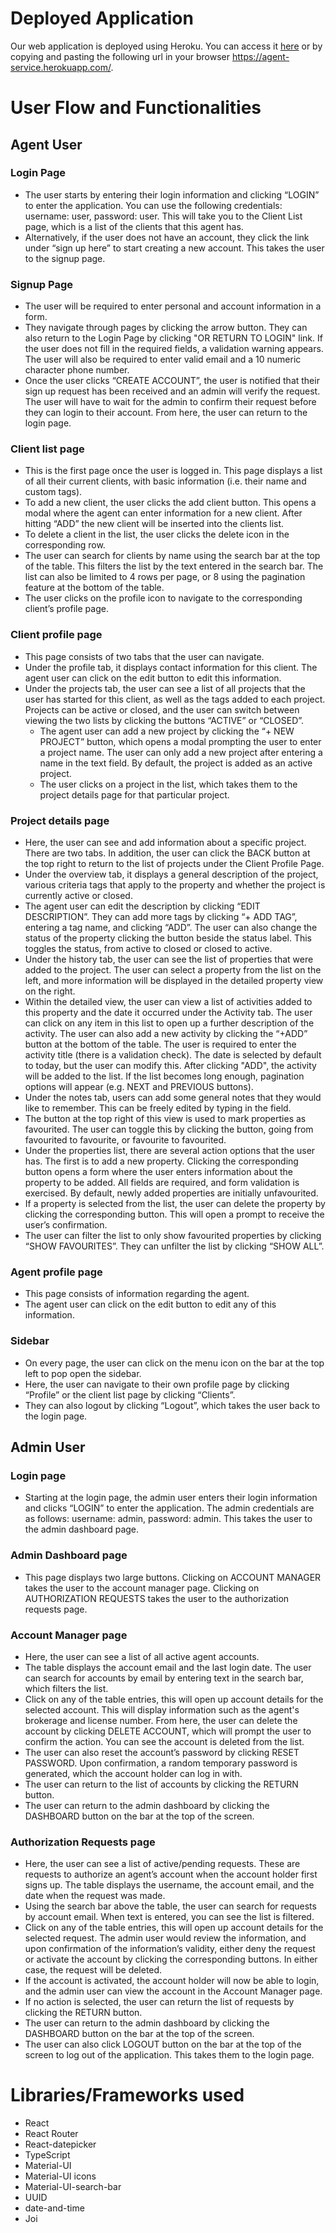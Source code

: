 # Deployed Application
Our web application is deployed using Heroku. You can access it [here](https://agent-service.herokuapp.com/) or by copying and pasting the following url in your browser https://agent-service.herokuapp.com/.

# User Flow and Functionalities
## Agent User

### Login Page
- The user starts by entering their login information and clicking “LOGIN” to enter the application. You can use the following credentials: username: user, password: user. This will take you to the Client List page, which is a list of the clients that this agent has.
- Alternatively, if the user does not have an account, they click the link under “sign up here” to start creating a new account. This takes the user to the signup page.

### Signup Page
- The user will be required to enter personal and account information in a form. 
- They navigate through pages by clicking the arrow button. They can also return to the Login Page by clicking "OR RETURN TO LOGIN" link. If the user does not fill in the required fields, a validation warning appears. The user will also be required to enter valid email and a 10 numeric character phone number.
- Once the user clicks “CREATE ACCOUNT”, the user is notified that their sign up request has been received and an admin will verify the request. The user will have to wait for the admin to confirm their request before they can login to their account. From here, the user can return to the login page. 

### Client list page
- This is the first page once the user is logged in. This page displays a list of all their current clients, with basic information (i.e. their name and custom tags).  
- To add a new client, the user clicks the add client button. This opens a modal where the agent can enter information for a new client. After hitting “ADD” the new client will be inserted into the clients list.
- To delete a client in the list, the user clicks the delete icon in the corresponding row.
- The user can search for clients by name using the search bar at the top of the table. This filters the list by the text entered in the search bar. The list can also be limited to 4 rows per page, or 8 using the pagination feature at the bottom of the table. 
- The user clicks on the profile icon to navigate to the corresponding client’s profile page.


### Client profile page
- This page consists of two tabs that the user can navigate.
- Under the profile tab, it displays contact information for this client. The agent user can click on the edit button to edit this information.
- Under the projects tab, the user can see a list of all projects that the user has started for this client, as well as the tags added to each project. Projects can be active or closed, and the user can switch between viewing the two lists by clicking the buttons “ACTIVE” or “CLOSED”.
  - The agent user can add a new project by clicking the “+ NEW PROJECT” button, which opens a modal prompting the user to enter a project name. The user can only add a new project after entering a name in the text field. By default, the project is added as an active project. 
  - The user clicks on a project in the list, which takes them to the project details page for that particular project.

### Project details page
- Here, the user can see and add information about a specific project. There are two tabs. In addition, the user can click the BACK button at the top right to return to the list of projects under the Client Profile Page. 
- Under the overview tab, it displays a general description of the project, various criteria tags that apply to the property and whether the project is currently active or closed.
- The agent user can edit the description by clicking “EDIT DESCRIPTION”. They can add more tags by clicking “+ ADD TAG”, entering a tag name, and clicking “ADD”. The user can also change the status of the property clicking the button beside the status label. This toggles the status, from active to closed or closed to active.
- Under the history tab, the user can see the list of properties that were added to the project. The user can select a property from the list on the left, and more information will be displayed in the detailed property view on the right.
- Within the detailed view, the user can view a list of activities added to this property and the date it occurred under the Activity tab. The user can click on any item in this list to open up a further description of the activity. The user can also add a new activity by clicking the “+ADD” button at the bottom of the table. The user is required to enter the activity title (there is a validation check). The date is selected by default to today, but the user can modify this. After clicking "ADD", the activity will be added to the list. If the list becomes long enough, pagination options will appear (e.g. NEXT and PREVIOUS buttons). 
- Under the notes tab, users can add some general notes that they would like to remember. This can be freely edited by typing in the field.
- The button at the top right of this view is used to mark properties as favourited. The user can toggle this by clicking the button, going from favourited to favourite, or favourite to favourited. 
- Under the properties list, there are several action options that the user has. The first is to add a new property. Clicking the corresponding button opens a form where the user enters information about the property to be added. All fields are required, and form validation is exercised. By default, newly added properties are initially unfavourited.
- If a property is selected from the list, the user can delete the property by clicking the corresponding button. This will open a prompt to receive the user’s confirmation. 
- The user can filter the list to only show favourited properties by clicking “SHOW FAVOURITES”. They can unfilter the list by clicking “SHOW ALL”. 

### Agent profile page
- This page consists of information regarding the agent.
- The agent user can click on the edit button to edit any of this information.

### Sidebar 
- On every page, the user can click on the menu icon on the bar at the top left to pop open the sidebar. 
- Here, the user can navigate to their own profile page by clicking “Profile” or the client list page by clicking “Clients”. 
- They can also logout by clicking “Logout”, which takes the user back to the login page.

## Admin User
### Login page
- Starting at the login page, the admin user enters their login information and clicks “LOGIN” to enter the application. The admin credentials are as follows: username: admin, password: admin. This takes the user to the admin dashboard page. 

### Admin Dashboard page
- This page displays two large buttons. Clicking on ACCOUNT MANAGER takes the user to the account manager page. Clicking on AUTHORIZATION REQUESTS takes the user to the authorization requests page. 

### Account Manager page 
- Here, the user can see a list of all active agent accounts.
- The table displays the account email and the last login date. The user can search for accounts by email by entering text in the search bar, which filters the list.
- Click on any of the table entries, this will open up account details for the selected account. This will display information such as the agent's brokerage and license number. From here, the user can delete the account by clicking DELETE ACCOUNT, which will prompt the user to confirm the action. You can see the account is deleted from the list. 
- The user can also reset the account’s password by clicking RESET PASSWORD. Upon confirmation, a random temporary password is generated, which the account holder can log in with.
- The user can return to the list of accounts by clicking the RETURN button. 
- The user can return to the admin dashboard by clicking the DASHBOARD button on the bar at the top of the screen.

### Authorization Requests page
- Here, the user can see a list of active/pending requests. These are requests to authorize an agent’s account when the account holder first signs up. The table displays the username, the account email, and the date when the request was made.
- Using the search bar above the table, the user can search for requests by account email. When text is entered, you can see the list is filtered. 
- Click on any of the table entries, this will open up account details for the selected request. The admin user would review the information, and upon confirmation of the information’s validity, either deny the request or activate the account by clicking the corresponding buttons. In either case, the request will be deleted. 
- If the account is activated, the account holder will now be able to login, and the admin user can view the account in the Account Manager page. 
- If no action is selected, the user can return the list of requests by clicking the RETURN button. 
- The user can return to the admin dashboard by clicking the DASHBOARD button on the bar at the top of the screen. 
- The user can also click LOGOUT button on the bar at the top of the screen to log out of the application. This takes them to the login page. 


# Libraries/Frameworks used
* React
* React Router
* React-datepicker
* TypeScript
* Material-UI 
* Material-UI icons
* Material-UI-search-bar
* UUID
* date-and-time
* Joi
